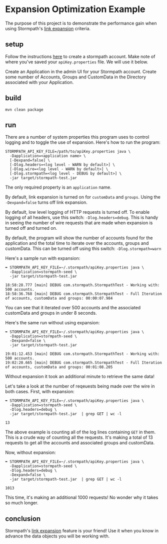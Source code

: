 # Expansion Optimization Example

The purpose of this project is to demonstrate the performance gain when using Stormpath's [link expansion](http://docs.stormpath.com/java/product-guide/#link-expansion) criteria.

## setup

Follow the instructions [here](http://docs.stormpath.com/java/quickstart/#get-an-api-key) to create a stormpath account. Make note of where you've saved your `apiKey.properties` file. We will use it below.

Create an Application in the admin UI for your Stormpath account. Create some number of Accounts, Groups and CustomData in the Directory associated with your Application.

## build

`mvn clean package`

## run

There are a number of system properties this program uses to control logging and to toggle the use of expansion. Here's how to run the program:

```
STORMPATH_API_KEY_FILE=/path/to/apiKey.properties java \
  -Dapplication=<application name> \
  [-Dexpand=false] \
  [-Dlog.headers=<log level - WARN by default>] \
  [-Dlog.wire=<log level - WARN by default>] \
  [-Dlog.stormpath=<log level - DEBUG by default>] \
  -jar target/stormpath-test.jar
```

The only required property is an `application` name.

By default, link expansion is turned on for `customData` and `groups`.
Using the `-Dexpand=false` turns off link expansion.

By default, low level logging of HTTP requests is turned off. To enable logging of all headers, use this switch: `-Dlog.headers=debug`. This is handy in seeing the number of wire requests that  are made when expansion is turned off and turned on.

By default, the program will show the number of accounts found for the application and the total time to iterate over the accounts, groups and customData. This can be turned off using this switch: `-Dlog.stormpath=warn`

Here's a sample run with expansion:

```
➥ STORMPATH_API_KEY_FILE=~/.stormpath/apiKey.properties java \
  -Dapplication=stormpath-seed \
  -jar target/stormpath-test.jar
  
18:58:28.777 [main] DEBUG com.stormpath.StormpathTest - Working with: 500 accounts.
18:58:36.768 [main] DEBUG com.stormpath.StormpathTest - Full Iteration of accounts, customData and groups: 00:00:07.984
```

You can see that it iterated over 500 accounts and the associated customData and groups in under 8 seconds.

Here's the same run without using expansion:

```
➥ STORMPATH_API_KEY_FILE=~/.stormpath/apiKey.properties java \
  -Dapplication=stormpath-seed \
  -Dexpand=false \
  -jar target/stormpath-test.jar
  
19:01:12.453 [main] DEBUG com.stormpath.StormpathTest - Working with: 500 accounts.
19:02:20.665 [main] DEBUG com.stormpath.StormpathTest - Full Iteration of accounts, customData and groups: 00:01:08.205
```

Without expansion it took an additional minute to retrieve the same data!

Let's take a look at the number of reqeuests being made over the wire in both cases. First, with expansion:

```
➥ STORMPATH_API_KEY_FILE=~/.stormpath/apiKey.properties java \
  -Dapplication=stormpath-seed \
  -Dlog.headers=debug \
  -jar target/stormpath-test.jar  | grep GET | wc -l
  
13
```

The above example is counting all of the log lines containing `GET` in them. This is a crude way of counting all the requests. It's making a total of 13 requests to get all the accounts and associated groups and customData.

Now, without expansion:

```
➥ STORMPATH_API_KEY_FILE=~/.stormpath/apiKey.properties java \
  -Dapplication=stormpath-seed \
  -Dlog.headers=debug \
  -Dexpand=false \
  -jar target/stormpath-test.jar  | grep GET | wc -l
  
1013
```

This time, it's making an additional 1000 requests! No wonder why it takes so much longer.

## conclusion

Stormpath's [link expansion](http://docs.stormpath.com/java/product-guide/#link-expansion) feature is your friend! Use it when you know in advance the data objects you will be working with.
